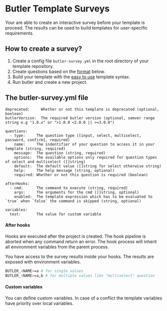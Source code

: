 # Butler Template Surveys

Your are able to create an interactive survey before your template is proceed. The results can be used to build templates for user-specific requirements.

## How to create a survey?

1.  Create a config file `butler-survey.yml` in the root directory of your template repository.
2.  Create questions based on the [format](#configuration) below.
3.  Build your template with the [easy to use](/docs/templateSyntax.md#get-survey-results) template syntax.
4.  Run butler and create a new project.

## The butler-survey.yml file

```
deprecated:     Whether or not this template is deprecated (optional, boolean)
butlerVersion:  The required butler version (optional, semver range string e.g "1.0.x" or ">1.0.0 <2.0.0 || >=3.0.0")

questions:
  - type:     The question type ([input, select, multiselect, password, confirm], required)
    name:     The indentifier of your question to access it in your template (string, required)
    message:  The question (string, required)
    options:  The available options only required for question types of select and multiselect ([]string)
    default:  The default value ([]string for select otherwise string)
    help:     The help message (string, optional)
    required: Whether or not this question is required (boolean)

afterHooks:
  - cmd:      The command to execute (string, required)
    args:     The arguments for the cmd ([]string, optional)
    enabled:  The template expression which has to be evaluated to `true` when `false` the command is skipped (string, optional)

variables:
  test:       The value for custom variable
```

#### After hooks

Hooks are executed after the project is created. The hook pipeline is aborted when any command return an error.
The hook process will inherit all environment variables from the parent process.

You have access to the survey results inside your hooks. The results are exposed with environment variables.

```sh
BUTLER_<NAME>=a # for single values
BUTLER_<NAME>=a,b # for multiple values like "multiselect" question
```

#### Custom variables

You can define custom variables. In case of a conflict the template variables have priority over local variables.
